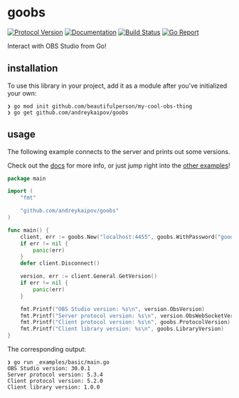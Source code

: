 # goobs

[![Protocol Version][protocol-img]][protocol-url]
[![Documentation][doc-img]][doc-url]
[![Build Status][build-img]][build-url]
[![Go Report][goreport-img]][goreport-url]

[protocol-img]: https://img.shields.io/badge/obs--websocket-v5.3.4-blue?logo=obs-studio&style=flat-square
[protocol-url]: https://github.com/obsproject/obs-websocket/blob/5.3.4/docs/generated/protocol.md
[doc-img]: https://img.shields.io/badge/pkg.go.dev-reference-blue?logo=go&logoColor=white&style=flat-square
[doc-url]: https://pkg.go.dev/github.com/andreykaipov/goobs
[build-img]: https://img.shields.io/github/actions/workflow/status/andreykaipov/goobs/ci.yml?logo=github&style=flat-square&branch=main
[build-url]: https://github.com/andreykaipov/goobs/actions/workflows/ci.yml
[goreport-img]: https://goreportcard.com/badge/github.com/andreykaipov/goobs?logo=go&logoColor=white&style=flat-square
[goreport-url]: https://goreportcard.com/report/github.com/andreykaipov/goobs

Interact with OBS Studio from Go!

## installation

To use this library in your project, add it as a module after you've initialized your own:

```console
❯ go mod init github.com/beautifulperson/my-cool-obs-thing
❯ go get github.com/andreykaipov/goobs
```

## usage

The following example connects to the server and prints out some versions.

Check out the [docs](./docs/README.md) for more info, or just jump right into the [other examples](./_examples)!

[//]: # (snippet-1-begin)
```go
package main

import (
	"fmt"

	"github.com/andreykaipov/goobs"
)

func main() {
	client, err := goobs.New("localhost:4455", goobs.WithPassword("goodpassword"))
	if err != nil {
		panic(err)
	}
	defer client.Disconnect()

	version, err := client.General.GetVersion()
	if err != nil {
		panic(err)
	}

	fmt.Printf("OBS Studio version: %s\n", version.ObsVersion)
	fmt.Printf("Server protocol version: %s\n", version.ObsWebSocketVersion)
	fmt.Printf("Client protocol version: %s\n", goobs.ProtocolVersion)
	fmt.Printf("Client library version: %s\n", goobs.LibraryVersion)
}
```
[//]: # (snippet-1-end)

The corresponding output:

[//]: # (snippet-2-begin)
```console
❯ go run _examples/basic/main.go
OBS Studio version: 30.0.1
Server protocol version: 5.3.4
Client protocol version: 5.2.0
Client library version: 1.0.0
```
[//]: # (snippet-2-end)
